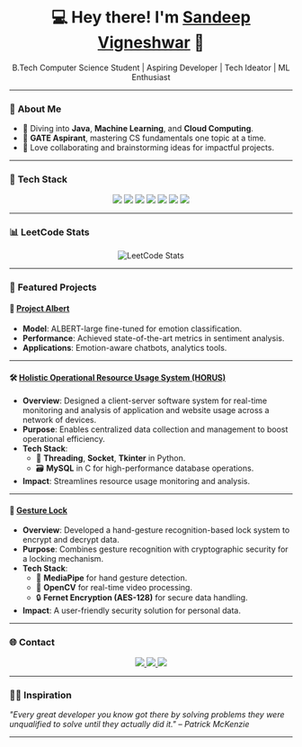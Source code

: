 <h1 align="center">💻 Hey there! I'm <a href="https://linkedin.com/in/sandeepvigneshwar" target="_blank">Sandeep Vigneshwar</a> 👋</h1>
<p align="center">B.Tech Computer Science Student | Aspiring Developer | Tech Ideator | ML Enthusiast</p>

---

### 🌟 **About Me**
- 🌱 Diving into **Java**, **Machine Learning**, and **Cloud Computing**.
- 🌟 **GATE Aspirant**, mastering CS fundamentals one topic at a time.
- 🤝 Love collaborating and brainstorming ideas for impactful projects.

---

### 🚀 **Tech Stack**
<p align="center">
  <img src="https://img.shields.io/badge/-Python-3776AB?logo=python&logoColor=white&style=for-the-badge" />
  <img src="https://img.shields.io/badge/-Java-007396?logo=java&logoColor=white&style=for-the-badge" />
  <img src="https://img.shields.io/badge/-TensorFlow-FF6F00?logo=tensorflow&logoColor=white&style=for-the-badge" />
  <img src="https://img.shields.io/badge/-PyTorch-EE4C2C?logo=pytorch&logoColor=white&style=for-the-badge" />
  <img src="https://img.shields.io/badge/-HTML5-E34F26?logo=html5&logoColor=white&style=for-the-badge" />
  <img src="https://img.shields.io/badge/-CSS3-1572B6?logo=css3&logoColor=white&style=for-the-badge" />
  <img src="https://img.shields.io/badge/-Linux-FCC624?logo=linux&logoColor=black&style=for-the-badge" />
</p>

---

### 📊 **LeetCode Stats**
<p align="center">
  <img src="https://leetcard.jacoblin.cool/psv_006?theme=dark&font=Balthazar&ext=heatmap" alt="LeetCode Stats" />
</p>

---

### 🔬 **Featured Projects**
#### 🚀 [Project Albert](https://github.com/Sandeep-Vigneshwar/project-albert)
- **Model**: ALBERT-large fine-tuned for emotion classification.
- **Performance**: Achieved state-of-the-art metrics in sentiment analysis.
- **Applications**: Emotion-aware chatbots, analytics tools.

---

#### 🛠️ [Holistic Operational Resource Usage System (HORUS)](https://github.com/Sandeep-Vigneshwar/horus)
- **Overview**: Designed a client-server software system for real-time monitoring and analysis of application and website usage across a network of devices.
- **Purpose**: Enables centralized data collection and management to boost operational efficiency.
- **Tech Stack**:
  - 🧵 **Threading**, **Socket**, **Tkinter** in Python.
  - 🗃️ **MySQL** in C for high-performance database operations.
- **Impact**: Streamlines resource usage monitoring and analysis.

---

#### 🤖 [Gesture Lock](https://github.com/Sandeep-Vigneshwar/hand_gesture_lock)
- **Overview**: Developed a hand-gesture recognition-based lock system to encrypt and decrypt data.
- **Purpose**: Combines gesture recognition with cryptographic security for a locking mechanism.
- **Tech Stack**:
  - 👋 **MediaPipe** for hand gesture detection.
  - 🎥 **OpenCV** for real-time video processing.
  - 🔒 **Fernet Encryption (AES-128)** for secure data handling.
- **Impact**: A user-friendly security solution for personal data.

---

### 🌐 **Contact**
<p align="center">
  <a href="https://linkedin.com/in/sandeepvigneshwar" target="_blank">
    <img src="https://img.shields.io/badge/-LinkedIn-0077B5?logo=linkedin&logoColor=white&style=for-the-badge" />
  </a>
  <a href="https://leetcode.com/psv006" target="_blank">
    <img src="https://img.shields.io/badge/-LeetCode-FFA116?logo=leetcode&logoColor=white&style=for-the-badge" />
  </a>
  <a href="mailto:psv641035@gmail.com" target="_blank">
    <img src="https://img.shields.io/badge/-Email-EA4335?logo=gmail&logoColor=white&style=for-the-badge" />
  </a>
</p>

---

### 🧑‍🎓 **Inspiration**
_"Every great developer you know got there by solving problems they were unqualified to solve until they actually did it." – Patrick McKenzie_

---

